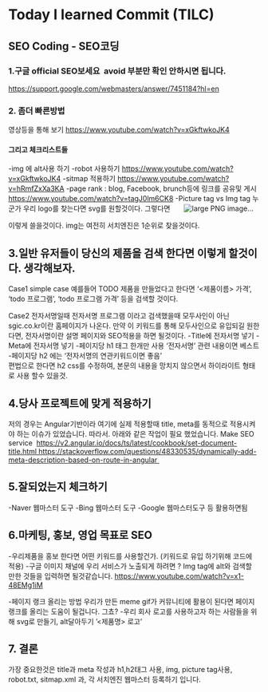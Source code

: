 # Today I learned Commit (TILC)


## SEO Coding - SEO코딩 

### 1.구글 official SEO보세요   avoid 부분만 확인 안하시면 됩니다. 
https://support.google.com/webmasters/answer/7451184?hl=en

### 2. 좀더 빠른방법 
영상등을 통해 보기 
https://www.youtube.com/watch?v=xGkftwkoJK4 

#### 그리고 체크리스트들
-img 에 alt사용 하기
-robot 사용하기
https://www.youtube.com/watch?v=xGkftwkoJK4 
-sitmap 적용하기
https://www.youtube.com/watch?v=hRmfZxXa3KA
-page rank : blog, Facebook, brunch등에 링크를 공유및 게시
https://www.youtube.com/watch?v=tagJ0lm6CK8
-Picture tag vs Img tag
누군가 우리 logo를 찾는다면 svg를 원할것이다. 그렇다면
<picture>
  <source type="image/svg+xml" srcset="pyramid.svg">
  <source type="image/webp" srcset="pyramid.webp"> 
  <img src="pyramid.png" alt="large PNG image...">
</picture>

이렇게 쓸을것이다.
img는 여전히 서치엔진은 1순위로 찾을것이다.

## 3.일반 유저들이 당신의 제품을 검색 한다면 이렇게 할것이다. 생각해보자.

Case1 simple case
 예를들어 TODO 제품을 만들었다고 한다면
 ‘<제품이름> 가격’, ‘todo 프로그램’, ‘todo 프로그램 가격’ 등을 검색할 것이다.

Case2 전자서명일때
전자서명 프로그램 이라고 검색했을때 모두사인이 아닌 sgic.co.kr이란 홈페이지가 나온다. 
만약 이 키워드를 통해 모두사인으로 유입되길 원한다면, 전자서명이란 설명 페이지와 SEO적용을 하면 될것이다.
-Title에 전자서명 넣기 
-Meta에 전자서명 넣기
-페이지당 h1 태그 한개만 사용 ‘전자서명’ 관련 내용이면 베스트
-페이지당 h2 에는  ‘전자서명의 연관키워드이면 좋음’  
편법으로 한다면 h2 css를 수정하여, 본문의 내용을 망치지 않으면서 하이라이트 형태로 사용 할수 있을것.

## 4.당사 프로젝트에 맞게 적용하기
저의 경우는 Angular기반이라 여기에 실제 적용할때 title, meta를 동적으로 적용시켜야 하는 이슈가 있었습니다. 따라서. 아래와 같은 작업이 필요 했었습니다.
 Make SEO service  https://v2.angular.io/docs/ts/latest/cookbook/set-document-title.html https://stackoverflow.com/questions/48330535/dynamically-add-meta-description-based-on-route-in-angular 

## 5.잘되었는지 체크하기
-Naver 웹마스터 도구
-Bing 웹마스터 도구
-Google 웹마스터도구 등 활용하면됨 

## 6.마케팅, 홍보, 영업 목표로 SEO
-우리제품을 홍보 한다면 어떤 키워드를 사용할건가.  (키워드로 유입 하기위해 코드에 적용)
-구글 이미지 채널에 우리 서비스가 노출되게 하려면 ? 
Img tag에 alt와 검색할 만한 것들을 입력하면 될것같습니다.
https://www.youtube.com/watch?v=x1-48EMg1iM

-페이지 랭크 올리는 방법
우리가 만든 meme gif가 커뮤니티에 활용이 된다면 페이지 랭크를 올리는 도움이 될겁니다. 그쵸?
-우리 회사 로고를 사용하고자 하는 사람들을 위해
svg로 만들기, alt달아두기 ’<제품명> 로고’ 

## 7. 결론
가장 중요한것은 title과 meta 작성과 h1,h2태그 사용, img, picture tag사용, robot.txt, sitmap.xml 과, 각 서치엔진 웹마스터 등록하기 입니다.


